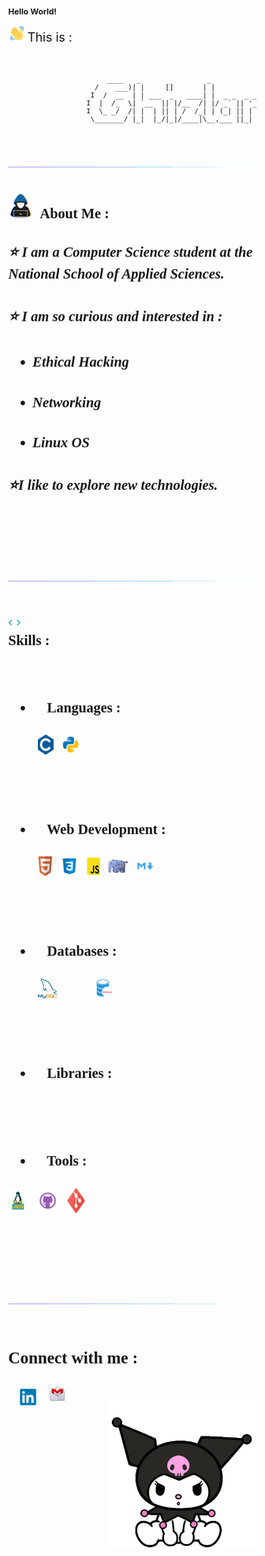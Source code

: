 
<br>
<h3>Hello World! </h3>

<img src="./img/wave.gif" width = 35px >  <span style="font-size:25px"> This is : <span>

<br>
<br>

<pre style="margin-left:150px;">
      ____   _                _
   /    ___)| |     []       | |             
  I  /  __  | | ___  _   ____| |  _ _  _ ___    _
 I  |  /_  \| `__  || |/__  /| |/ _` || '__  |/  _`
 I  \_ _/  /| |  | || | /  /_| | (_| || |  | |  \/ _   
  \_______/ |_|  |_/|_|/____|\__,___ ||_|  |_|\ ___/     
                                                            
</pre>

<br>
<br>

<img src="./img/line.gif"><br><br>

<br>

<img src = "./img/dev.gif" width = 50px style="margin-right:10px;">
<span style="font-size:1.8rem ;font-family:sans serif; font-weight:bold">About Me :<span>

<br>
 
##### ⭐ I am a **Computer Science** student at the National School of Applied Sciences.
##### ⭐ I am so curious and interested in :
- ##### Ethical Hacking
- ##### Networking
- ##### Linux OS
##### ⭐I like to explore new technologies.


<br>
<br>

<img src="./img/line.gif"><br><br>

<img src="./img/giphy.gif" width ="25" style="margin-right:15px;"> <br>
<span style="font-size:1.8rem ;font-family:sans serif; font-weight:bold">Skills :<span>

<br>

-   #### 💙 Languages :

<div style="display:flex;">

 <img width ='32px' src ='./img/c.png'  style="margin:0 15px 0 60px;" >

<img width ='40px'  style="margin-right:15px;" src ='./img/python.png'>

 </div>
 
<br><br>

-   #### 💜 Web Development :

<div style="display:flex;">

<img width ='30px' src ='./img/html.png' style="margin:0 15px 0 60px;" >

 <img width ='38px'  src ='./img/css.png'  style="margin-right:15px;">

 <img width ='30px' src ='./img/js.png'  style="margin-right:15px;">

  <img src="./img/php.png" width="40px" style="margin-right:15px;" />

  <img src="./img/markdown.png" width="40px" style="margin-right:15px;"/>

 </div>

<br><br>

-   #### 💛 Databases :

<div style="display:flex;">
<img src="./img/sql.jfif" width="40px" style="margin:0 15px 0 60px;"/>
<img src="./img/oracle.png" width="40px" style="margin:0 15px 0 60px;"/>
</div>


<br><br>

-   #### 🧡 Libraries :
<div style="display:flex;">


</div>
<br><br>

-   #### 💚 Tools :

<div style="display:flex;">

<img src="./img/Linux.png" width="40px" style="margin-right:15px;" />

<img  src="./img/github.png" width="50px" style="margin-right:15px; background-color:white;"  />

<img src="./img/git.png" width="35px" style="margin-right:15px" />

</div>  
          
<br>
<br>
<br>
<br>

<img src="./img/line.gif"><br><br>


### **Connect with me** :

<a href="https://www.linkedin.com/in/ghizlane-rahmouni/" target="_blank">
<img align="left" width="60px" style="margin: 10px;" src="./img/linkedin.png" />
</a>
<a href="mailto:ghizlane.ra100@gmail.com" target="_blank"><img style="margin: 2px;"  align="left"  width="35px" src="./img/gmail.png" />
</a>
<br>
<img src="./img/cat.gif" width='300px' align="right">
